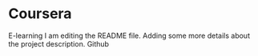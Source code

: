 # Coursera
E-learning
I am editing the README file. Adding some more details about the project description. Github
